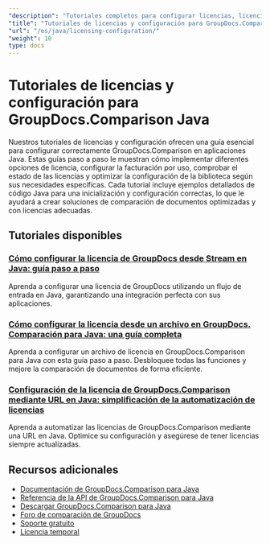```yaml
---
"description": "Tutoriales completos para configurar licencias, licencias medidas y configurar GroupDocs.Comparison para Java."
"title": "Tutoriales de licencias y configuración para GroupDocs.Comparison Java"
"url": "/es/java/licensing-configuration/"
"weight": 10
type: docs
---
```

# Tutoriales de licencias y configuración para GroupDocs.Comparison Java

Nuestros tutoriales de licencias y configuración ofrecen una guía esencial para configurar correctamente GroupDocs.Comparison en aplicaciones Java. Estas guías paso a paso le muestran cómo implementar diferentes opciones de licencia, configurar la facturación por uso, comprobar el estado de las licencias y optimizar la configuración de la biblioteca según sus necesidades específicas. Cada tutorial incluye ejemplos detallados de código Java para una inicialización y configuración correctas, lo que le ayudará a crear soluciones de comparación de documentos optimizadas y con licencias adecuadas.

## Tutoriales disponibles

### [Cómo configurar la licencia de GroupDocs desde Stream en Java: guía paso a paso](./set-groupdocs-license-stream-java-guide/)
Aprenda a configurar una licencia de GroupDocs utilizando un flujo de entrada en Java, garantizando una integración perfecta con sus aplicaciones.

### [Cómo configurar la licencia desde un archivo en GroupDocs. Comparación para Java: una guía completa](./groupdocs-comparison-license-setup-java/)
Aprenda a configurar un archivo de licencia en GroupDocs.Comparison para Java con esta guía paso a paso. Desbloquee todas las funciones y mejore la comparación de documentos de forma eficiente.

### [Configuración de la licencia de GroupDocs.Comparison mediante URL en Java: simplificación de la automatización de licencias](./set-groupdocs-comparison-license-url-java/)
Aprenda a automatizar las licencias de GroupDocs.Comparison mediante una URL en Java. Optimice su configuración y asegúrese de tener licencias siempre actualizadas.

## Recursos adicionales

- [Documentación de GroupDocs.Comparison para Java](https://docs.groupdocs.com/comparison/java/)
- [Referencia de la API de GroupDocs.Comparison para Java](https://reference.groupdocs.com/comparison/java/)
- [Descargar GroupDocs.Comparison para Java](https://releases.groupdocs.com/comparison/java/)
- [Foro de comparación de GroupDocs](https://forum.groupdocs.com/c/comparison)
- [Soporte gratuito](https://forum.groupdocs.com/)
- [Licencia temporal](https://purchase.groupdocs.com/temporary-license/)